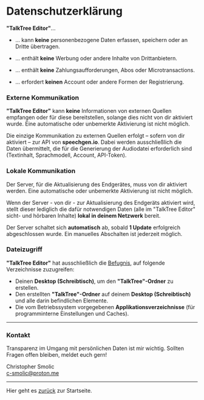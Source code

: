 # Datenschutzerklärung

**"TalkTree Editor"**...

- ... kann **keine** personenbezogene Daten erfassen, speichern oder an Dritte übertragen.

- ... enthält **keine** Werbung oder andere Inhalte von Drittanbietern.

- ... enthält **keine** Zahlungsaufforderungen, Abos oder Microtransactions.

- ... erfordert **keinen** Account oder andere Formen der Registrierung.

### Externe Kommunikation

**"TalkTree Editor"** kann **keine** Informationen von externen Quellen empfangen oder für diese bereitstellen, solange dies nicht von dir aktiviert wurde. Eine automatische oder unbemerkte Aktivierung ist nicht möglich.

Die einzige Kommunikation zu externen Quellen erfolgt – sofern von dir aktiviert – zur API von **speechgen.io**. Dabei werden ausschließlich die Daten übermittelt, die für die Generierung der Audiodatei erforderlich sind (Textinhalt, Sprachmodell, Account, API-Token).

### Lokale Kommunikation

Der Server, für die Aktualisierung des Endgerätes, muss von dir aktiviert werden. Eine automatische oder unbemerkte Aktivierung ist nicht möglich.

Wenn der Server - von dir - zur Aktualisierung des Endgeräts aktiviert wird, stellt dieser lediglich die dafür notwendigen Daten (alle im "TalkTree Editor" sicht- und hörbaren Inhalte) **lokal in deinem Netzwerk** bereit.

Der Server schaltet sich **automatisch** ab, sobald **1 Update** erfolgreich abgeschlossen wurde. Ein manuelles Abschalten ist jederzeit möglich.

### Dateizugriff

**"TalkTree Editor"** hat ausschließlich die [Befugnis](https://github.com/c-smo/TalkTree-Edit/blob/main/TalkTree_Edit/src-tauri/capabilities/default.json), auf folgende Verzeichnisse zuzugreifen:

- Deinen **Desktop (Schreibtisch)**, um den **"TalkTree"-Ordner** zu erstellen.
- Den erstellten **"TalkTree"-Ordner** auf deinem **Desktop (Schreibtisch)** und alle darin befindlichen Elemente.
- Die vom Betriebssystem vorgegebenen **Applikationsverzeichnisse** (für programminterne Einstellungen und Caches).

---

### Kontakt

Transparenz im Umgang mit persönlichen Daten ist mir wichtig. Sollten Fragen offen bleiben, meldet euch gern!

Christopher Smolic  
c-smolic@proton.me

---

Hier geht es [zurück](https://github.com/c-smo/TalkTree-Edit?tab=readme-ov-file#datenschutz) zur Startseite.

